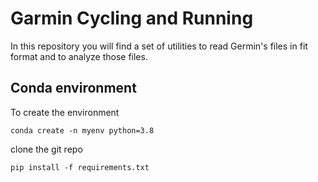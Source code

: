 # Garmin Cycling and Running
In this repository you will find a set of utilities to read Germin's files in fit format and to analyze those files.

## Conda environment
To create the environment

```
conda create -n myenv python=3.8
```

clone the git repo

```
pip install -f requirements.txt
```